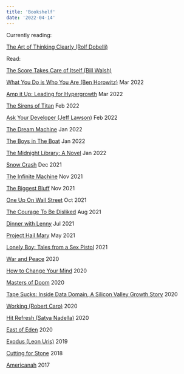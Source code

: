 ```yaml
---
title: 'Bookshelf'
date: '2022-04-14'
---
```


Currently reading: 

[The Art of Thinking Clearly (Rolf Dobelli)](https://www.amazon.com/The-Art-of-Thinking-Clearly-audiobook/dp/B00CIB3KVA/ref=sr_1_1?crid=1BIN75WVLDAZT&keywords=the+art+of+thinking+clearly+by+rolf+dobelli&qid=1688250251&sprefix=the+art+of+thinking+clearly+%2Caps%2C89&sr=8-1)

Read:

[The Score Takes Care of Itself (Bill Walsh)](https://www.amazon.com/Score-Takes-Care-Itself-Philosophy-ebook/dp/B002G54Y04/)

[What You Do is Who You Are (Ben Horowitz)](https://www.amazon.com/What-You-Do-Is-Who-You-Are-audiobook/dp/B07X36GGQ7/ref=sr_1_1?keywords=what+you+do+is+who+you+are+ben+horowitz&qid=1646610920&s=books&sprefix=what+you+do+is%2Cstripbooks%2C71&sr=1-1) Mar 2022
 
[Amp it Up: Leading for Hypergrowth](https://www.amazon.com/Amp-Unlocking-Hypergrowth-Expectations-Intensity/dp/1119836115) Mar 2022

[The Sirens of Titan](https://www.amazon.com/Sirens-Titan-Novel-Kurt-Vonnegut-ebook/dp/B0012RMVCK/ref=sr_1_1?keywords=sirens+of+titan&qid=1646610879&s=books&sprefix=sirens+of+titan%2Cstripbooks%2C68&sr=1-1) Feb 2022

[Ask Your Developer (Jeff Lawson)](https://www.amazon.com/dp/B08425FV7S/ref=dp-kindle-redirect?_encoding=UTF8&btkr=1) Feb 2022

[The Dream Machine](https://www.amazon.com/dp/B07GBCX7YC/ref=dp-kindle-redirect?_encoding=UTF8&btkr=1) Jan 2022

[The Boys in The Boat](https://www.amazon.com/dp/B00CBQG0D2/ref=dp-kindle-redirect?_encoding=UTF8&btkr=1) Jan 2022

[The Midnight Library: A Novel](https://www.amazon.com/Midnight-Library-Novel-Matt-Haig-ebook/dp/B085BVSXS9) Jan 2022

[Snow Crash](https://www.amazon.com/Snow-Crash-Novel-Neal-Stephenson-ebook/dp/B000FBJCJE) Dec 2021

[The Infinite Machine](https://www.amazon.com/dp/B07X8HS2WC/ref=dp-kindle-redirect?_encoding=UTF8&btkr=1) Nov 2021

[The Biggest Bluff](https://www.amazon.com/dp/B082ZQYGSL/ref=dp-kindle-redirect?_encoding=UTF8&btkr=1) Nov 2021

[One Up On Wall Street](https://www.amazon.com/dp/B007ABG5HO/ref=dp-kindle-redirect?_encoding=UTF8&btkr=1) Oct 2021

[The Courage To Be Disliked](https://www.amazon.com/dp/B06XSGNN61/ref=dp-kindle-redirect?_encoding=UTF8&btkr=1) Aug 2021

[Dinner with Lenny](https://www.amazon.com/Dinner-Lenny-Interview-Leonard-Bernstein-ebook/dp/B00AFVDV6O) Jul 2021

[Project Hail Mary](https://www.amazon.com/dp/B08FFJS3YW/ref=dp-kindle-redirect?_encoding=UTF8&btkr=1) May 2021

[Lonely Boy: Tales from a Sex Pistol](https://www.amazon.com/dp/B01KT2DTO2/ref=dp-kindle-redirect?_encoding=UTF8&btkr=1) 2021

[War and Peace](https://www.amazon.com/dp/B0894Z325L/ref=dp-kindle-redirect?_encoding=UTF8&btkr=1) 2020

[How to Change Your Mind](https://www.amazon.com/Change-Your-Mind-Consciousness-Transcendence-ebook/dp/B076GPJXWZ) 2020

[Masters of Doom](https://www.amazon.com/Masters-Doom-Created-Transformed-Culture-ebook/dp/B000FBFNL0) 2020

[Tape Sucks: Inside Data Domain, A Silicon Valley Growth Story](https://www.amazon.com/TAPE-SUCKS-Inside-Domain-Silicon-ebook/dp/B004XMXYX6) 2020

[Working (Robert Caro)](https://www.amazon.com/dp/B07L2F9S6H/ref=dp-kindle-redirect?_encoding=UTF8&btkr=1) 2020

[Hit Refresh (Satya Nadella)](https://www.amazon.com/Hit-Refresh-Rediscover-Microsofts-Everyone-ebook/dp/B01HOT5SQA) 2020

[East of Eden](https://www.amazon.com/dp/B09G6SZJR3/ref=dp-kindle-redirect?_encoding=UTF8&btkr=1) 2020

[Exodus (Leon Uris)](https://www.amazon.com/dp/B01N65HQI8/ref=dp-kindle-redirect?_encoding=UTF8&btkr=1) 2019

[Cutting for Stone](https://www.amazon.com/dp/B003CNQ4NE/ref=dp-kindle-redirect?_encoding=UTF8&btkr=1) 2018

[Americanah](https://www.amazon.com/dp/B009QU9X44/ref=dp-kindle-redirect?_encoding=UTF8&btkr=1) 2017



